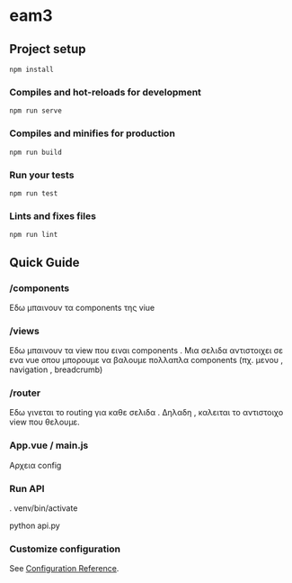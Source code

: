 # eam3

## Project setup
```
npm install
```

### Compiles and hot-reloads for development
```
npm run serve
```

### Compiles and minifies for production
```
npm run build
```

### Run your tests
```
npm run test
```

### Lints and fixes files
```
npm run lint
```
## Quick Guide

### /components

Εδω μπαινουν τα components της viue

### /views

Εδω μπαινουν τα view που ειναι components . Μια σελιδα αντιστοιχει σε ενα vue
οπου μπορουμε να βαλουμε πολλαπλα components (πχ. μενου , navigation , breadcrumb)

### /router

Εδω γινεται το routing για καθε σελιδα . Δηλαδη , καλειται το αντιστοιχο view που θελουμε.

### App.vue / main.js

Αρχεια config

### Run API
. venv/bin/activate

python api.py


### Customize configuration
See [Configuration Reference](https://cli.vuejs.org/config/).
